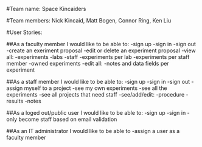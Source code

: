 #Team name: Space Kincaiders

#Team members: Nick Kincaid, Matt Bogen, Connor Ring, Ken Liu

#User Stories:

##As a faculty member I would like to be able to:
-sign up
-sign in
-sign out
-create an exeriment proposal
  -edit or delete an experiment proposal
-view all:
  -experiments
  -labs
  -staff
  -experiments per lab
  -experiments per staff member
  -owned experiments
-edit all:
  -notes and data fields per experiment

##As a staff member I would like to be able to:
-sign up
-sign in
-sign out
-assign myself to a project
-see my own experiments
-see all the experiments
-see all projects that need staff
-see/add/edit:
  -procedure
  -results
  -notes

##As a loged out/public user I would like to be able to:
-sign up
-sign in
-only become staff based on email validation

##As an IT administrator I would like to be able to
-assign a user as a faculty member
